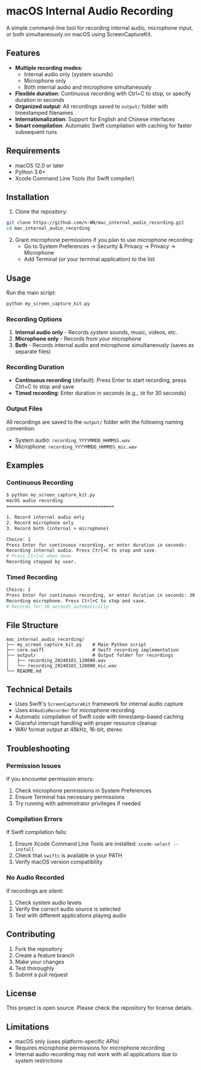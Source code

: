 # macOS Internal Audio Recording

A simple command-line tool for recording internal audio, microphone input, or both simultaneously on macOS using ScreenCaptureKit.

## Features

- **Multiple recording modes**:
  - Internal audio only (system sounds)
  - Microphone only
  - Both internal audio and microphone simultaneously
- **Flexible duration**: Continuous recording with Ctrl+C to stop, or specify duration in seconds
- **Organized output**: All recordings saved to `output/` folder with timestamped filenames
- **Internationalization**: Support for English and Chinese interfaces
- **Smart compilation**: Automatic Swift compilation with caching for faster subsequent runs

## Requirements

- macOS 12.0 or later
- Python 3.6+
- Xcode Command Line Tools (for Swift compiler)

## Installation

1. Clone the repository:
```bash
git clone https://github.com/n-WN/mac_internal_audio_recording.git
cd mac_internal_audio_recording
```

2. Grant microphone permissions if you plan to use microphone recording:
   - Go to System Preferences → Security & Privacy → Privacy → Microphone
   - Add Terminal (or your terminal application) to the list

## Usage

Run the main script:
```bash
python my_screen_capture_kit.py
```

### Recording Options

1. **Internal audio only** - Records system sounds, music, videos, etc.
2. **Microphone only** - Records from your microphone
3. **Both** - Records internal audio and microphone simultaneously (saves as separate files)

### Recording Duration

- **Continuous recording** (default): Press Enter to start recording, press Ctrl+C to stop and save
- **Timed recording**: Enter duration in seconds (e.g., `30` for 30 seconds)

### Output Files

All recordings are saved to the `output/` folder with the following naming convention:
- System audio: `recording_YYYYMMDD_HHMMSS.wav`
- Microphone: `recording_YYYYMMDD_HHMMSS_mic.wav`

## Examples

### Continuous Recording
```bash
$ python my_screen_capture_kit.py
macOS audio recording
========================================

1. Record internal audio only
2. Record microphone only
3. Record both (internal + microphone)

Choice: 1
Press Enter for continuous recording, or enter duration in seconds: 
Recording internal audio. Press Ctrl+C to stop and save.
# Press Ctrl+C when done
Recording stopped by user.
```

### Timed Recording
```bash
Choice: 2
Press Enter for continuous recording, or enter duration in seconds: 30
Recording microphone. Press Ctrl+C to stop and save.
# Records for 30 seconds automatically
```

## File Structure

```
mac_internal_audio_recording/
├── my_screen_capture_kit.py    # Main Python script
├── core.swift                  # Swift recording implementation
├── output/                     # Output folder for recordings
│   ├── recording_20240101_120000.wav
│   └── recording_20240101_120000_mic.wav
└── README.md
```

## Technical Details

- Uses Swift's `ScreenCaptureKit` framework for internal audio capture
- Uses `AVAudioRecorder` for microphone recording
- Automatic compilation of Swift code with timestamp-based caching
- Graceful interrupt handling with proper resource cleanup
- WAV format output at 48kHz, 16-bit, stereo

## Troubleshooting

### Permission Issues
If you encounter permission errors:
1. Check microphone permissions in System Preferences
2. Ensure Terminal has necessary permissions
3. Try running with administrator privileges if needed

### Compilation Errors
If Swift compilation fails:
1. Ensure Xcode Command Line Tools are installed: `xcode-select --install`
2. Check that `swiftc` is available in your PATH
3. Verify macOS version compatibility

### No Audio Recorded
If recordings are silent:
1. Check system audio levels
2. Verify the correct audio source is selected
3. Test with different applications playing audio

## Contributing

1. Fork the repository
2. Create a feature branch
3. Make your changes
4. Test thoroughly
5. Submit a pull request

## License

This project is open source. Please check the repository for license details.

## Limitations

- macOS only (uses platform-specific APIs)
- Requires microphone permissions for microphone recording
- Internal audio recording may not work with all applications due to system restrictions
